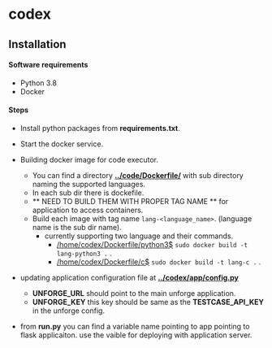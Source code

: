 # codex

## Installation

#### Software requirements
- Python 3.8
- Docker

#### Steps
- Install python packages from **requirements.txt**.
- Start the docker service.
- Building docker image for code executor.
  - You can find a directory **[../code/Dockerfile/](https://github.com/ajeeth-b/codex/tree/main/codex/Dockerfile)** with sub directory naming the supported languages.
  - In each sub dir there is dockefile.
  - ** NEED TO BUILD THEM WITH PROPER TAG NAME ** for application to access containers.
  - Build each image with tag name ```lang-<language_name>```. (language name is the sub dir name).
    - currently supporting two language and their commands.
      - [/home/codex/Dockerfile/python3$](https://github.com/ajeeth-b/codex/tree/main/codex/Dockerfile/python3) ```sudo docker build -t lang-python3 .``` .
      - [/home/codex/Dockerfile/c$](https://github.com/ajeeth-b/codex/tree/main/codex/Dockerfile/c) ```sudo docker build -t lang-c .``` .
- updating application configuration file at **[../codex/app/config.py](https://github.com/ajeeth-b/codex/blob/main/codex/app/config.py)**
  - __UNFORGE_URL__ should point to the main unforge application.
  - __UNFORGE_KEY__ this key should be same as the __TESTCASE_API_KEY__ in the unforge config.

- from **run.py** you can find a variable name pointing to app pointing to flask applicaiton. use the vaible for deploying with application server.
